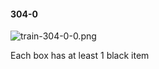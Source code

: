 #### 304-0
![train-304-0-0.png](https://github.com/lil-lab/nlvr/raw/master/nlvr/train/images/65/train-304-0-0.png "train-304-0-0.png")

Each box has at least 1 black item